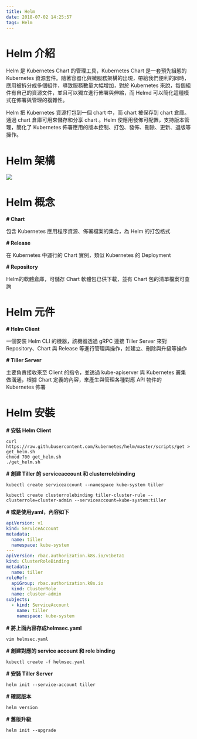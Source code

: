 ```yaml
---
title: Helm
date: 2018-07-02 14:25:57
tags: Helm
---
```


# **Helm 介紹**
Helm 是 Kubernetes Chart 的管理工具，Kubernetes Chart 是一套預先組態的 Kubernetes 資源套件。隨著容器化與微服務架構的出現，帶給我們便利的同時，應用被拆分成多個組件，導致服務數量大幅增加，對於 Kubernetes 來說，每個組件有自己的資源文件，並且可以獨立進行佈署與伸縮，而 Helmd 可以簡化這種模式在佈署與管理的複雜性。

Helm 把 Kubernetes 資源打包到一個 chart 中，而 chart 被保存到 chart 倉庫。通過 chart 倉庫可用來儲存和分享 chart 。Helm 使應用發佈可配置，支持版本管理，簡化了 Kubernetes 佈署應用的版本控制、打包、發佈、刪除、更新、退版等操作。

<!-- more -->

# **Helm 架構**

![](https://i.imgur.com/kATeTNG.png)


# **Helm 概念**

**# Chart**

包含 Kubernetes 應用程序資源、佈署檔案的集合，為 Helm 的打包格式

**# Release**

在 Kubernetes 中運行的 Chart 實例，類似 Kubernetes 的 Deployment

**# Repository**

Helm的軟體倉庫，可儲存 Chart 軟體包已供下載，並有 Chart 包的清單檔案可查詢


# **Helm 元件**

**# Helm Client**

一個安裝 Helm CLI 的機器，該機器透過 gRPC 連接 Tiller Server 來對 Repository、Chart 與 Release 等進行管理與操作，如建立、刪除與升級等操作

**# Tiller Server**

主要負責接收來至 Client 的指令，並透過 kube-apiserver 與 Kubernetes 叢集做溝通，根據 Chart 定義的內容，來產生與管理各種對應 API 物件的 Kubernetes 佈署


# **Helm 安裝**

**# 安裝 Helm Client**
```linux
curl https://raw.githubusercontent.com/kubernetes/helm/master/scripts/get > get_helm.sh
chmod 700 get_helm.sh
./get_helm.sh
```

**# 創建 Tiller 的 serviceaccount 和 clusterrolebinding**
```linux
kubectl create serviceaccount --namespace kube-system tiller

kubectl create clusterrolebinding tiller-cluster-rule --clusterrole=cluster-admin --serviceaccount=kube-system:tiller
```

**# 或是使用yaml，內容如下**
```yaml
apiVersion: v1
kind: ServiceAccount
metadata:
  name: tiller
  namespace: kube-system
---
apiVersion: rbac.authorization.k8s.io/v1beta1
kind: ClusterRoleBinding
metadata:
  name: tiller
roleRef:
  apiGroup: rbac.authorization.k8s.io
  kind: ClusterRole
  name: cluster-admin
subjects:
  - kind: ServiceAccount
    name: tiller
    namespace: kube-system
```
**# 將上面內容存成helmsec.yaml**
```linux
vim helmsec.yaml
```

**# 創建對應的 service account 和 role binding**
```linux
kubectl create -f helmsec.yaml
```

**# 安裝 Tiller Server**
```linux
helm init --service-account tiller
```

**# 確認版本**
```linux
helm version
```

**# 舊版升級**
```linux
helm init --upgrade
```